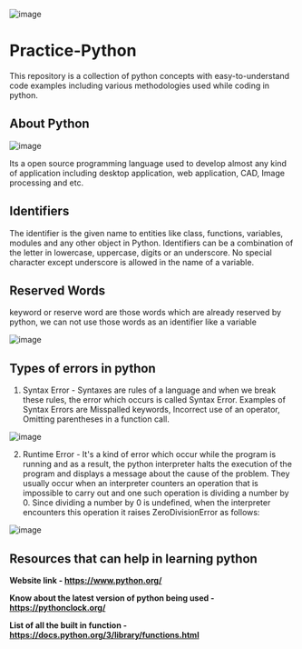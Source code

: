 ![image](https://user-images.githubusercontent.com/60937657/207010052-6ceee59d-12ab-4a34-af33-e05cfa70c6ed.png)

# Practice-Python

This repository is a collection of python concepts with easy-to-understand code examples including various methodologies used while coding in python.

## About Python 

![image](https://user-images.githubusercontent.com/60937657/207038018-10191d37-8c5c-4000-aa8b-780353b37164.png)

Its a open source programming language used to develop almost any kind of application including desktop application, web application, CAD, Image processing and etc. 

## Identifiers
The identifier is the given name to entities like class, functions, variables, modules and any other object in Python. Identifiers can be a combination of the letter in lowercase, uppercase, digits or an underscore. No special character except underscore is allowed in the name of a variable. 

## Reserved Words 
keyword or reserve word are those words which are already reserved by python, we can not use those words as an identifier like a variable

![image](https://user-images.githubusercontent.com/60937657/208255623-046ddd75-7cf6-46cf-846d-d83faa88bd30.png)

## Types of errors in python

1. Syntax Error - Syntaxes are rules of a language and when we break these rules, the error which occurs is called Syntax Error. Examples of Syntax Errors are Misspalled keywords, Incorrect use of an operator, Omitting parentheses in a     function call. 

![image](https://user-images.githubusercontent.com/60937657/208093400-140d0fca-ac08-446a-b25f-e4950bdd685a.png)

2. Runtime Error - It's a kind of error which occur while the program is running and as a result, the python interpreter halts the execution of the program and displays a message about the cause of the problem. They usually occur when an interpreter counters an operation that is impossible to carry out and one such operation is dividing a number by 0. Since dividing a number by 0 is undefined, when the interpreter encounters this operation it raises ZeroDivisionError as follows:

![image](https://user-images.githubusercontent.com/60937657/208094524-bb6e5afc-dc37-4b7c-8d61-43153a0be1a3.png)

## Resources that can help in learning python

**Website link -  https://www.python.org/**

**Know about the latest version of python being used -  https://pythonclock.org/**

**List of all the built in function - https://docs.python.org/3/library/functions.html**
